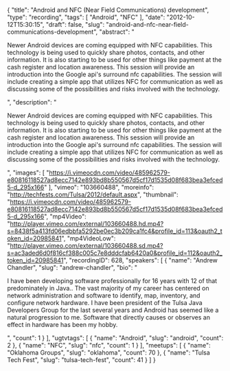 {
  "title": "Android and NFC (Near Field Communications) development",
  "type": "recording",
  "tags": [
    "Android",
    "NFC"
  ],
  "date": "2012-10-12T15:30:15",
  "draft": false,
  "slug": "android-and-nfc-near-field-communications-development",
  "abstract": "<p>Newer Android devices are coming equipped with NFC capabilities. This technology is being used to quickly share photos, contacts, and other information. It is also starting to be used for other things like payment at the cash register and location awareness. This session will provide an introduction into the Google api's surround nfc capabilities. The session will include creating a simple app that utilizes NFC for communication as well as discussing some of the possibilities and risks involved with the technology.</p>",
  "description": "<p>Newer Android devices are coming equipped with NFC capabilities. This technology is being used to quickly share photos, contacts, and other information. It is also starting to be used for other things like payment at the cash register and location awareness. This session will provide an introduction into the Google api's surround nfc capabilities. The session will include creating a simple app that utilizes NFC for communication as well as discussing some of the possibilities and risks involved with the technology.</p>",
  "images": [
    "https://i.vimeocdn.com/video/485962579-e80816118527ad8ecc7142e893bd8b550567d5cf17d1535d08f683bea3efced5-d_295x166"
  ],
  "vimeo": "103660488",
  "moreinfo": "http://techfests.com/Tulsa/2012/default.aspx",
  "thumbnail": "https://i.vimeocdn.com/video/485962579-e80816118527ad8ecc7142e893bd8b550567d5cf17d1535d08f683bea3efced5-d_295x166",
  "mp4Video": "http://player.vimeo.com/external/103660488.hd.mp4?s=8438f5a413fd06edbbfa5292be0ec3b209ca1fc4&profile_id=113&oauth2_token_id=20985841",
  "mp4VideoLow": "http://player.vimeo.com/external/103660488.sd.mp4?s=ac3aded6d0f816cf388c005c7e8dddcfab6420a0&profile_id=112&oauth2_token_id=20985841",
  "recordingID": 628,
  "speakers": [
    {
      "name": "Andrew Chandler",
      "slug": "andrew-chandler",
      "bio": "<p>I have been developing software professionally for 16 years with 12 of that predominately in Java.. The vast majority of my career has centered on network administration and software to identify, map, inventory, and configure network hardware. I have been president of the Tulsa Java Developers Group for the last several years and Android has seemed like a natural progression to me. Software that directly causes or observes an effect in hardware has been my hobby.</p>",
      "count": 1
    }
  ],
  "ugtvtags": [
    {
      "name": "Android",
      "slug": "android",
      "count": 2
    },
    {
      "name": "NFC",
      "slug": "nfc",
      "count": 1
    }
  ],
  "meetups": [
    {
      "name": "Oklahoma Groups",
      "slug": "oklahoma",
      "count": 70
    },
    {
      "name": "Tulsa Tech Fest",
      "slug": "tulsa-tech-fest",
      "count": 41
    }
  ]
}